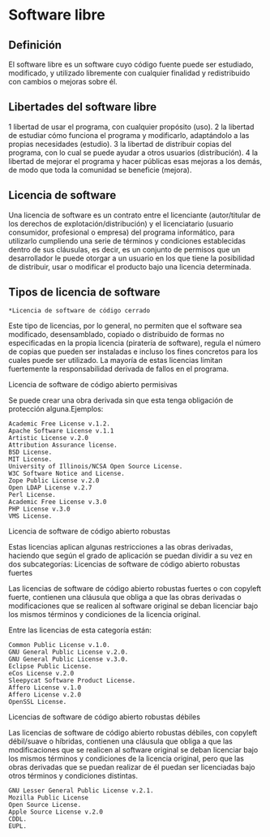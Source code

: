 # Software libre

## Definición

El software libre es un software cuyo código fuente puede ser estudiado, modificado, y utilizado libremente con cualquier finalidad y redistribuido con cambios o mejoras sobre él.

## Libertades del software libre

1 libertad de usar el programa, con cualquier propósito (uso).
2	la libertad de estudiar cómo funciona el programa y modificarlo, adaptándolo a las propias necesidades (estudio).
3 la libertad de distribuir copias del programa, con lo cual se puede ayudar a otros usuarios (distribución).
4 la libertad de mejorar el programa y hacer públicas esas mejoras a los demás, de modo que toda la comunidad se beneficie (mejora). 

## Licencia de software

Una licencia de software es un contrato entre el licenciante (autor/titular de los derechos de explotación/distribución) y el licenciatario (usuario consumidor, profesional o empresa) del programa informático, para utilizarlo cumpliendo una serie de términos y condiciones establecidas dentro de sus cláusulas, es decir, es un conjunto de permisos que un desarrollador le puede otorgar a un usuario en los que tiene la posibilidad de distribuir, usar o modificar el producto bajo una licencia determinada.

## Tipos de licencia de software

    *Licencia de software de código cerrado
    
 Este tipo de licencias, por lo general, no permiten que el software sea modificado, desensamblado, copiado o distribuido de formas no especificadas en la propia licencia (piratería de software), regula el número de copias que pueden ser instaladas e incluso los fines concretos para los cuales puede ser utilizado. La mayoría de estas licencias limitan fuertemente la responsabilidad derivada de fallos en el programa.

Licencia de software de código abierto permisivas

Se puede crear una obra derivada sin que esta tenga obligación de protección alguna.Ejemplos:

    Academic Free License v.1.2.
    Apache Software License v.1.1
    Artistic License v.2.0
    Attribution Assurance license.
    BSD License.
    MIT License.
    University of Illinois/NCSA Open Source License.
    W3C Software Notice and License.
    Zope Public License v.2.0
    Open LDAP License v.2.7
    Perl License.
    Academic Free License v.3.0
    PHP License v.3.0
    VMS License.

Licencia de software de código abierto robustas

Estas licencias aplican algunas restricciones a las obras derivadas, haciendo que según el grado de aplicación se puedan dividir a su vez en dos subcategorías:
Licencias de software de código abierto robustas fuertes

Las licencias de software de código abierto robustas fuertes o con copyleft fuerte, contienen una cláusula que obliga a que las obras derivadas o modificaciones que se realicen al software original se deban licenciar bajo los mismos términos y condiciones de la licencia original.

Entre las licencias de esta categoría están:

    Common Public License v.1.0.
    GNU General Public License v.2.0.
    GNU General Public License v.3.0.
    Eclipse Public License.
    eCos License v.2.0
    Sleepycat Software Product License.
    Affero License v.1.0
    Affero License v.2.0
    OpenSSL License.

Licencias de software de código abierto robustas débiles

Las licencias de software de código abierto robustas débiles, con copyleft débil/suave o híbridas, contienen una cláusula que obliga a que las modificaciones que se realicen al software original se deban licenciar bajo los mismos términos y condiciones de la licencia original, pero que las obras derivadas que se puedan realizar de él puedan ser licenciadas bajo otros términos y condiciones distintas.


    GNU Lesser General Public License v.2.1.
    Mozilla Public License
    Open Source License.
    Apple Source License v.2.0
    CDDL.
    EUPL.

